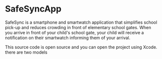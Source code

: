 # SafeSyncApp
SafeSync is a smartphone and smartwatch application that simplifies school pick-up and reduces crowding in front of elementary school gates. When you arrive in front of your child's school gate, your child will receive a notification on their smartwatch informing them of your arrival.


This source code is open source and you can open the project using Xcode. there are two models 
